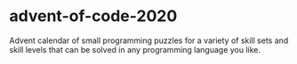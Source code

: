 # advent-of-code-2020
 Advent calendar of small programming puzzles for a variety of skill sets and skill levels that can be solved in any programming language you like.

